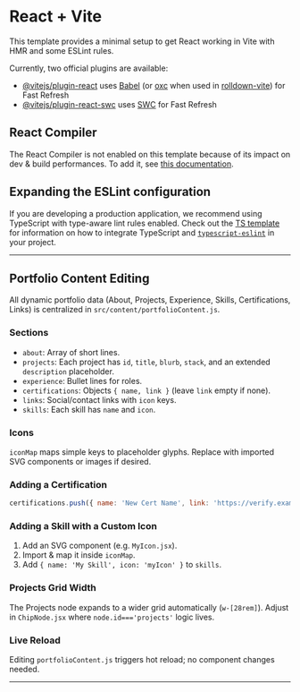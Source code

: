 # React + Vite

This template provides a minimal setup to get React working in Vite with HMR and some ESLint rules.

Currently, two official plugins are available:

- [@vitejs/plugin-react](https://github.com/vitejs/vite-plugin-react/blob/main/packages/plugin-react) uses [Babel](https://babeljs.io/) (or [oxc](https://oxc.rs) when used in [rolldown-vite](https://vite.dev/guide/rolldown)) for Fast Refresh
- [@vitejs/plugin-react-swc](https://github.com/vitejs/vite-plugin-react/blob/main/packages/plugin-react-swc) uses [SWC](https://swc.rs/) for Fast Refresh

## React Compiler

The React Compiler is not enabled on this template because of its impact on dev & build performances. To add it, see [this documentation](https://react.dev/learn/react-compiler/installation).

## Expanding the ESLint configuration

If you are developing a production application, we recommend using TypeScript with type-aware lint rules enabled. Check out the [TS template](https://github.com/vitejs/vite/tree/main/packages/create-vite/template-react-ts) for information on how to integrate TypeScript and [`typescript-eslint`](https://typescript-eslint.io) in your project.

---

## Portfolio Content Editing

All dynamic portfolio data (About, Projects, Experience, Skills, Certifications, Links) is centralized in `src/content/portfolioContent.js`.

### Sections
- `about`: Array of short lines.
- `projects`: Each project has `id`, `title`, `blurb`, `stack`, and an extended `description` placeholder.
- `experience`: Bullet lines for roles.
- `certifications`: Objects `{ name, link }` (leave `link` empty if none).
- `links`: Social/contact links with `icon` keys.
- `skills`: Each skill has `name` and `icon`.

### Icons
`iconMap` maps simple keys to placeholder glyphs. Replace with imported SVG components or images if desired.

### Adding a Certification
```js
certifications.push({ name: 'New Cert Name', link: 'https://verify.example.com/abc' });
```

### Adding a Skill with a Custom Icon
1. Add an SVG component (e.g. `MyIcon.jsx`).
2. Import & map it inside `iconMap`.
3. Add `{ name: 'My Skill', icon: 'myIcon' }` to `skills`.

### Projects Grid Width
The Projects node expands to a wider grid automatically (`w-[28rem]`). Adjust in `ChipNode.jsx` where `node.id==='projects'` logic lives.

### Live Reload
Editing `portfolioContent.js` triggers hot reload; no component changes needed.

---
